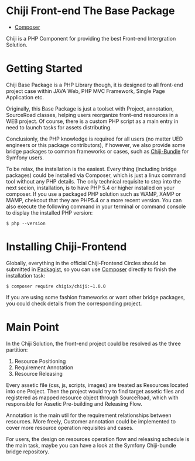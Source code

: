 Chiji Front-end The Base Package
==============

* [Composer](https://packagist.org/packages/chigix/chiji)

Chiji is a PHP Component for providing the best Front-end Intergration Solution.

# Getting Started

Chiji Base Package is a PHP Library though, it is designed to all front-end project case within JAVA Web, PHP MVC Framework, Single Page Application etc.

Originally, this Base Package is just a toolset with Project, annotation, SourceRoad classes, helping users reorganize front-end resources in a WEB project. Of course, there is a custom PHP script as a main entry in need to launch tasks for assets distributing.

Conclusionly, the PHP knowledge is required for all users (no matter UED engineers or this package contributors), if however, we also provide some bridge packages to common frameworks or cases, such as [Chiji-Bundle](https://packagist.org/packages/chigix/chiji-bundle) for Symfony users.

To be relax, the installation is the easiest. Every thing (including bridge packages) could be installed via Composer, which is just a linux command tool without any PHP details. The only technical requisite to step into the next secion, installation, is to have PHP 5.4 or higher installed on your composer. If you use a packaged PHP solution such as WAMP, XAMP or MAMP, chekcout that they are PHP5.4 or a more recent version. You can also execute the following command in your terminal or command console to display the installed PHP version:

    $ php --version

# Installing Chiji-Frontend

Globally, everything in the official Chiji-Frontend Circles should be submitted in [Packagist](https://packagist.org), so you can use [Composer](https://getcomposer.org/) directly to finish the installation task:

    $ composer require chigix/chiji:~1.0.0

If you are using some fashion frameworks or want other bridge packages, you could check details from the corresponding project.

# Main Point

In the Chiji Solution, the front-end project could be resolved as the three partition:

1. Resource Positioning
2. Requirement Annotation
3. Resource Releasing

Every assetic file (css, js, scripts, images) are treated as Resources located into one Project. Then the project would try to find target assetic files and registered as mapped resource object through SourceRoad, which with responsible for Assetic Pre-building and Releasing Flow.

Annotation is the main util for the requirement relationships between resources. More freely, Customer annotation could be implemented to cover more resource operation requisites and cases.

For users, the design on resources operation flow and releasing schedule is the main task, maybe you can have a look at the Symfony Chiji-bundle bridge repository.